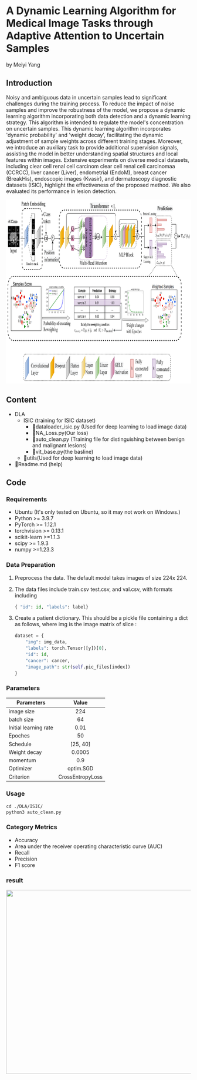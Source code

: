 # A Dynamic Learning Algorithm for Medical Image Tasks through Adaptive Attention to Uncertain Samples

by Meiyi Yang


## Introduction
Noisy and ambiguous data in uncertain samples lead to significant challenges during the training process. To reduce the impact of noise samples and improve the robustness of the model, we propose a dynamic learning algorithm incorporating both data detection and a dynamic learning strategy. This algorithm is intended to regulate the model's concentration on uncertain samples. This dynamic learning algorithm incorporates 'dynamic probability' and 'weight decay', facilitating the dynamic adjustment of sample weights across different training stages. Moreover, we introduce an auxiliary task to provide additional supervision signals, assisting the model in better understanding spatial structures and local features within images. Extensive experiments on diverse medical datasets, including clear cell renal cell carcinom clear cell renal cell carcinomaa (CCRCC), liver cancer (Liver), endometrial (EndoM), breast cancer (BreakHis), endoscopic images (Kvasir), and dermatoscopy diagnostic datasets (ISIC), highlight the effectiveness of the proposed method. We also evaluated its performance in lesion detection.

<div align=center><img src="https://github.com/yangmeiyi/DLA/blob/main/ISIC/images/NA_frame.png" width="1000" height="500" /></div>




## Content
- DLA
  - ISIC (training for ISIC dataset)
    - 📄dataloader_isic.py  (Used for deep learning to load image data)
    - 📄NA_Loss.py(Our loss)
    - 📄auto_clean.py  (Training file for distinguishing between benign and malignant lesions)
    - 📄vit_base.py(the basline)
  - 📁utils(Used for deep learning to load image data)
- 📄Readme.md (help)


## Code 

### Requirements
* Ubuntu (It's only tested on Ubuntu, so it may not work on Windows.)
* Python >= 3.9.7
* PyTorch >= 1.12.1
* torchvision >= 0.13.1
* scikit-learn >=1.1.3
* scipy >= 1.9.3
* numpy >=1.23.3

### Data Preparation

1. Preprocess the data. The default model takes images of size 224x 224.

2. The data files include train.csv test.csv, and val.csv, with formats including

   ```python
   { "id": id, "labels": label}
   ```

3. Create a patient dictionary. This should be a pickle file containing a dict as follows, where img is the image matrix of slice :

   ```python
   dataset = {
       "img": img_data,
       "labels": torch.Tensor([y])[0],
       "id": id,
       "cancer": cancer,
       "image_path": str(self.pic_files[index])
   }
   ```

### Parameters
| Parameters | Value |
|-----------|:---------:|
| image size | 224 | 
| batch size | 64 |
| Initial learning rate | 0.01 | 
| Epoches | 50 | 
| Schedule | [25, 40] | 
| Weight decay | 0.0005 | 
| momentum | 0.9 |
| Optimizer | optim.SGD | 
| Criterion | CrossEntropyLoss | 


### Usage
```
cd ./DLA/ISIC/
python3 auto_clean.py
```


### Category Metrics
* Accuracy
* Area under the receiver operating characteristic curve (AUC)
* Recall
* Precision
* F1 score


### result
<div align=center><img src="https://github.com/yangmeiyi/DLA/blob/main/ISIC/images/results.png" width="1000" height="500" /></div>










